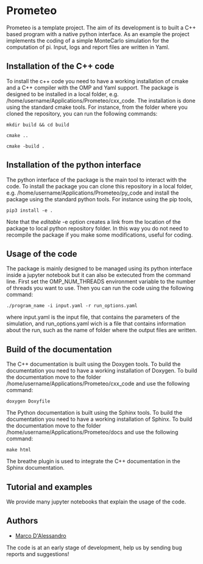 # Prometeo
Prometeo is a template project. The aim of its development is to built a C++ based program with a native python interface. 
As an example the project implements the coding of a simple MonteCarlo simulation for the computation of pi.
Input, logs and report files are written in Yaml.

## Installation of the C++ code
To install the c++ code you need to have a working installation of cmake and a C++ compiler with the OMP and Yaml support.
The package is designed to be installed in a local folder, e.g. /home/username/Applications/Prometeo/cxx_code.
The installation is done using the standard cmake tools. For instance, from the folder where you cloned the repository,
you can run the following commands:

    mkdir build && cd build

    cmake ..

    cmake -build .

## Installation of the python interface 
The python interface of the package is the main tool to interact with the code.
To install the package you can clone this repository in a local folder, e.g. /home/username/Applications/Prometeo/py_code
and install the package using the standard python tools. For instance using the pip tools,

    pip3 install -e .

Note that the _editable_ -e option creates a link from the location of the package to local python repository folder.
In this way you do not need to recompile the package if you make some modifications, useful for coding.

## Usage of the code
The package is mainly designed to be managed using its python interface inside a jupyter notebook but it can also be extecuted from the command line. First set the OMP_NUM_THREADS environment variable to the number of threads you want to use. Then you can run the code using the following command:

    ./program_name -i input.yaml -r run_options.yaml

where input.yaml is the input file, that contains the parameters of the simulation, and run_options.yaml wich is a file that 
contains information about the run, such as the name of folder where the output files are written. 


## Build of the documentation
The C++ documentation is built using the Doxygen tools. To build the documentation you need to have a working installation of Doxygen. To build the documentation move to the folder /home/username/Applications/Prometeo/cxx_code and use the following command:

    doxygen Doxyfile


The Python documentation is built using the Sphinx tools. To build the documentation you need to have a working installation of Sphinx. To build the documentation move to the folder /home/username/Applications/Prometeo/docs and use the following command:

    make html

The breathe plugin is used to integrate the C++ documentation in the Sphinx documentation. 

## Tutorial and examples
We provide many jupyter notebooks that explain the usage of the code.

## Authors
- [Marco D'Alessandro](https://github.com/marcodalessandro76/)

The code is at an early stage of development, help us by sending bug reports and suggestions!

